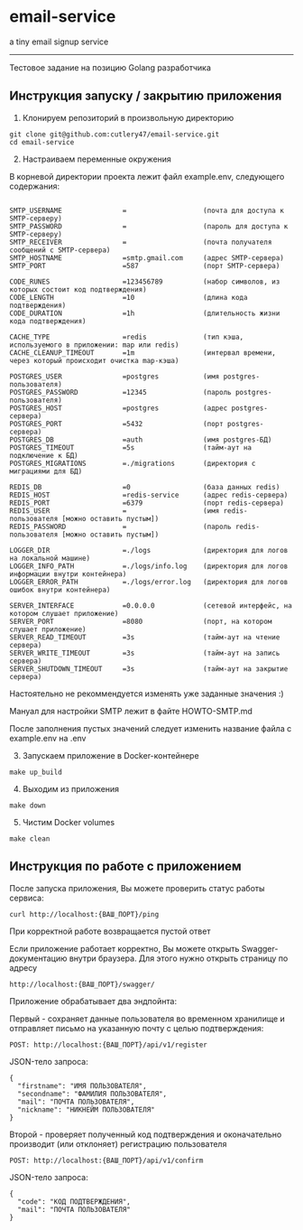 # email-service
a tiny email signup service

---

Тестовое задание на позицию Golang разработчика

## Инструкция запуску / закрытию приложения
1) Клонируем репозиторий в произвольную директорию

```
git clone git@github.com:cutlery47/email-service.git
cd email-service
```

2) Настраиваем переменные окружения

В корневой директории проекта лежит файл example.env, следующего содержания:

```

SMTP_USERNAME               =                   (почта для доступа к SMTP-серверу)
SMTP_PASSWORD               =                   (пароль для доступа к SMTP-серверу)
SMTP_RECEIVER               =                   (почта получателя сообщений с SMTP-сервера)
SMTP_HOSTNAME               =smtp.gmail.com     (адрес SMTP-сервера)
SMTP_PORT                   =587                (порт SMTP-сервера)

CODE_RUNES                  =123456789          (набор символов, из которых состоит код подтверждения)
CODE_LENGTH                 =10                 (длина кода подтверждения)
CODE_DURATION               =1h                 (длительность жизни кода подтверждения)

CACHE_TYPE                  =redis              (тип кэша, используемого в приложении: map или redis)
CACHE_CLEANUP_TIMEOUT       =1m                 (интервал времени, через который происходит очистка map-кэша)

POSTGRES_USER               =postgres           (имя postgres-пользователя)
POSTGRES_PASSWORD           =12345              (пароль postgres-пользователя)
POSTGRES_HOST               =postgres           (адрес postgres-сервера)
POSTGRES_PORT               =5432               (порт postgres-сервера)
POSTGRES_DB                 =auth               (имя postgres-БД)
POSTGRES_TIMEOUT            =5s                 (тайм-аут на подключение к БД)
POSTGRES_MIGRATIONS         =./migrations       (директория с миграциями для БД)

REDIS_DB                    =0                  (база данных redis)
REDIS_HOST                  =redis-service      (адрес redis-сервера)
REDIS_PORT                  =6379               (порт redis-сервера)
REDIS_USER                  =                   (имя redis-пользователя [можно оставить пустым])
REDIS_PASSWORD              =                   (пароль redis-пользователя [можно оставить пустым])

LOGGER_DIR                  =./logs             (директория для логов на локальной машине)
LOGGER_INFO_PATH            =./logs/info.log    (директория для логов информации внутри контейнера)
LOGGER_ERROR_PATH           =./logs/error.log   (директория для логов ошибок внутри контейнера)

SERVER_INTERFACE            =0.0.0.0            (сетевой интерфейс, на котором слушает приложение)
SERVER_PORT                 =8080               (порт, на котором слушает приложение)
SERVER_READ_TIMEOUT         =3s                 (тайм-аут на чтение сервера)
SERVER_WRITE_TIMEOUT        =3s                 (тайм-аут на запись сервера)
SERVER_SHUTDOWN_TIMEOUT     =3s                 (тайм-аут на закрытие сервера)
```

Настоятельно не рекоммендуется изменять уже заданные значения :)

Мануал для настройки SMTP лежит в файте HOWTO-SMTP.md

После заполнения пустых значений следует изменить название файла с example.env на .env

3) Запускаем приложение в Docker-контейнере

`make up_build`

4) Выходим из приложения

`make down`

5) Чистим Docker volumes

`make clean`

## Инструкция по работе с приложением

После запуска приложения, Вы можете проверить статус работы сервиса:

`curl http://localhost:{ВАШ_ПОРТ}/ping`

При корректной работе возвращается пустой ответ

Если приложение работает корректно, Вы можете открыть Swagger-документацию внутри браузера. Для этого нужно открыть страницу по адресу 

`http://localhost:{ВАШ_ПОРТ}/swagger/`

Приложение обрабатывает два эндпойнта:

Первый - сохраняет данные пользователя во временном хранилище и отправляет письмо на указанную почту с целью подтверждения:

`POST: http://localhost:{ВАШ_ПОРТ}/api/v1/register`

JSON-тело запроса:

```
{
  "firstname": "ИМЯ ПОЛЬЗОВАТЕЛЯ",
  "secondname": "ФАМИЛИЯ ПОЛЬЗОВАТЕЛЯ",
  "mail": "ПОЧТА ПОЛЬЗОВАТЕЛЯ",
  "nickname": "НИКНЕЙМ ПОЛЬЗОВАТЕЛЯ"
}
```

Второй - проверяет полученный код подтверждения и оконачательно производит (или отклоняет) регистрацию пользователя

`POST: http://localhost:{ВАШ_ПОРТ}/api/v1/confirm`

JSON-тело запроса:

```
{
  "code": "КОД ПОДТВЕРЖДЕНИЯ",
  "mail": "ПОЧТА ПОЛЬЗОВАТЕЛЯ"
}
```
